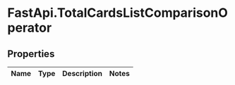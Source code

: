 # FastApi.TotalCardsListComparisonOperator

## Properties
Name | Type | Description | Notes
------------ | ------------- | ------------- | -------------
